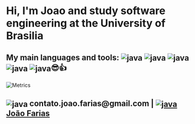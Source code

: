 <div style="display: inline_block"><h1>Hi, I'm Joao and study software engineering at the University of Brasilia</h1><h2> My main languages and tools: <img align="center" alt="java" src="https://img.shields.io/badge/Java-ED8B00?style=for-the-badge&logo=openjdk&logoColor=white" /> <img align="center" alt="java" src="https://img.shields.io/badge/Spring-6DB33F?style=for-the-badge&logo=spring&logoColor=white" /> <img align="center" alt="java" src="https://img.shields.io/badge/Linux-FCC624?style=for-the-badge&logo=linux&logoColor=black" /> <img align="center" alt="java" src="https://img.shields.io/badge/PostgreSQL-316192?style=for-the-badge&logo=postgresql&logoColor=white" /> <img align="center" alt="java" src="https://img.shields.io/badge/Visual_Studio_Code-0078D4?style=for-the-badge&logo=visual%20studio%20code&logoColor=white" />😎👍 </h2> 

![Metrics](https://metrics.lecoq.io/jpcfarias?template=terminal&base.header=0&languages=1&introduction=1&topics=1&base=header%2C%20activity%2C%20community%2C%20repositories%2C%20metadata&base.indepth=false&base.hireable=false&base.skip=false&languages=false&languages.ignored=JUPYTER%20NOTEBOOK&languages.limit=8&languages.threshold=0%25&languages.other=false&languages.colors=github&languages.sections=most-used&languages.indepth=false&languages.analysis.timeout=15&languages.analysis.timeout.repositories=7.5&languages.categories=markup%2C%20programming&languages.recent.categories=markup%2C%20programming&languages.recent.load=300&languages.recent.days=14&topics=false&topics.mode=icons&topics.sort=activity&topics.limit=15&introduction=false&introduction.title=true&config.timezone=America%2FSao_Paulo)

<h2><img align="center" alt="java" src="https://img.shields.io/badge/Gmail-D14836?style=for-the-badge&logo=gmail&logoColor=white" /> contato.joao.farias@gmail.com | <a href="[https://www.w3schools.com](https://www.linkedin.com/in/jo%C3%A3o-farias/)"><img align="center" alt="java" src="https://img.shields.io/badge/LinkedIn-0077B5?style=for-the-badge&logo=linkedin&logoColor=white" /> João Farias</a></h2>
</div>
